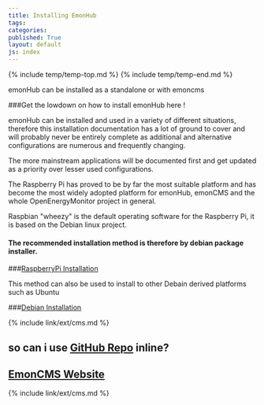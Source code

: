 ```yaml
---
title: Installing EmonHub
tags: 
categories: 
published: True
layout: default
js: index
---
```


{% include temp/temp-top.md %}
{% include temp/temp-end.md %}

emonHub can be installed as a standalone or with emoncms


###Get the lowdown on how to install emonHub here !

emonHub can be installed and used in a variety of different situations, therefore this installation documentation has a lot of ground to cover and will probably never be entirely complete as additional and alternative configurations are numerous and frequently changing.

The more mainstream applications will be documented first and get updated as a priority over lesser used configurations.

The Raspberry Pi has proved to be by far the most suitable platform and has become the most widely adopted platform for emonHub, emonCMS and the whole OpenEnergyMonitor project in general. 

Raspbian "wheezy" is the default operating software for the Raspberry Pi, it is based on the Debian linux project.

#### The recommended installation method is therefore by debian package installer.

###[RaspberryPi Installation]({{site.page}}install/raspberrypi)

This method can also be used to install to other Debain derived platforms such as Ubuntu

###[Debian Installation]({{site.page}}install/debian)



{% include link/ext/cms.md %}

## so can i use [GitHub Repo]({{site.hub-git}}) inline?

## [EmonCMS Website]({{site.cms}})

{% include link/ext/cms.md %}
